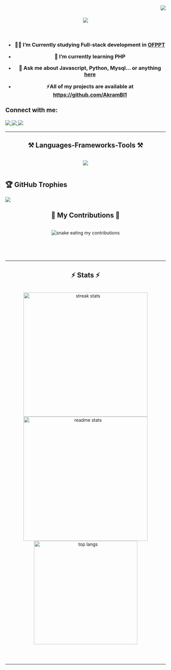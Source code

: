 <img align="right" src="https://visitor-badge.laobi.icu/badge?page_id=AkramBl1.AkramBl1" />

<h1 align="center">
    <img src="https://readme-typing-svg.herokuapp.com/?font=Righteous&size=35&center=true&vCenter=true&width=500&height=70&duration=3000&lines=Hi+There!+👋;+I'm+Akram+Ibnelyazyd!;" />
</h1>

<h3 align="center"A Full-stack Developer Student from Morocco 🇲🇦</h3>

<br/>

- 👨‍💻 I’m Currently studying Full-stack development in [OFPPT](ofppt.ma)
 
- 🌱 I’m currently learning **PHP**

- 💬 Ask me about **Javascript, Python, Mysql... or anything [here](https://github.com/AkramBl1)**

- ⚡All of my projects are available at https://github.com/AkramBl1

 
<div align="left"> 
<h3 align="left">Connect with me:</h3>
  <a href="mailto:akramibnelyazid@gmail.com">
    <img src="https://img.shields.io/badge/Gmail-333333?style=for-the-badge&logo=gmail&logoColor=red" />
  </a>
  <a href="https://www.linkedin.com/in/akram-ibnelyazyd-268979307/" target="_blank">
    <img src="https://img.shields.io/badge/LinkedIn-0077B5?style=for-the-badge&logo=linkedin&logoColor=white" target="_blank" />
  </a>
  <a href="https://www.instagram.com/akram_bl_10/" target="_blank">
     <img src="https://img.shields.io/badge/Instagram-833AB4?style=for-the-badge&logo=Instagram&logoColor=white" target="_blank" /> <!-- sqlite, safari, google-chrome are other good icon options -->
  </a>
</div>

 <hr/>
 
<h2 align="center">⚒️ Languages-Frameworks-Tools ⚒️</h2>
<br/>
<div align="center">
    <img src="https://skillicons.dev/icons?i=html,css,bootstrap,javascript,php,python,mysql,vscode,github,figma,git" /><br>
</div>

<br/>
</hr>

## 🏆 GitHub Trophies
![](https://github-profile-trophy.vercel.app/?username=AkramBl1&theme=dark_dimmed&no-frame=true&no-bg=false&margin-w=4)

<div align="center">
  <h2>🐍 My Contributions 🐍</h2>
  <br>
    
  <img alt="snake eating my contributions" src="https://raw.githubusercontent.com/AkramBl1/AkramBl1/output/github-contribution-grid-snake.svg" />
  
  <br/><br/><br/>
</div>

<hr/>

<h2 align="center">⚡ Stats ⚡</h2>
<br>
<div align=center>
  <img width=390 src="https://github-readme-streak-stats-AkramBl1.vercel.app/?user=AkramBl1&count_private=true&theme=react&border_radius=10" alt="streak stats"/>
  <img width=390 src="https://github-readme-stats-AkramBl1.vercel.app/api?username=AkramBl1&count_private=true&show_icons=true&theme=react&rank_icon=github&border_radius=10" alt="readme stats" />
  <br/>
  <img width=325 align="center" src="https://github-readme-stats-AkramBl1.vercel.app/api/top-langs/?username=AkramBl1&hide=HTML&langs_count=8&layout=compact&theme=react&border_radius=10&size_weight=0.5&count_weight=0.5&exclude_repo=github-readme-stats" alt="top langs" />
</div>

<br/><br/>

<hr/>


<br/>
